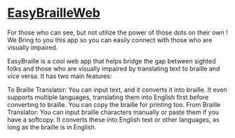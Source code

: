 # [EasyBrailleWeb]([https://anvil.works/?utm_source=github:app_README](https://quiet-formal-habit.anvil.app/))
For those who can see,  but not utilize the power of those dots on their own !
We Bring to you this app so you can easily connect with those who are visually impaired.

EasyBraille is a cool web app that helps bridge the gap between sighted folks and those who are visually impaired by translating text to braille and vice versa. It has two main features:

To Braille Translator: You can input text, and it converts it into braille. It even supports multiple languages, translating them into English first before converting to braille. You can copy the braille for printing too.
From Braille Translator: You can input braille characters manually or paste them if you have a softcopy. It converts these into English text or other languages, as long as the braille is in English.
